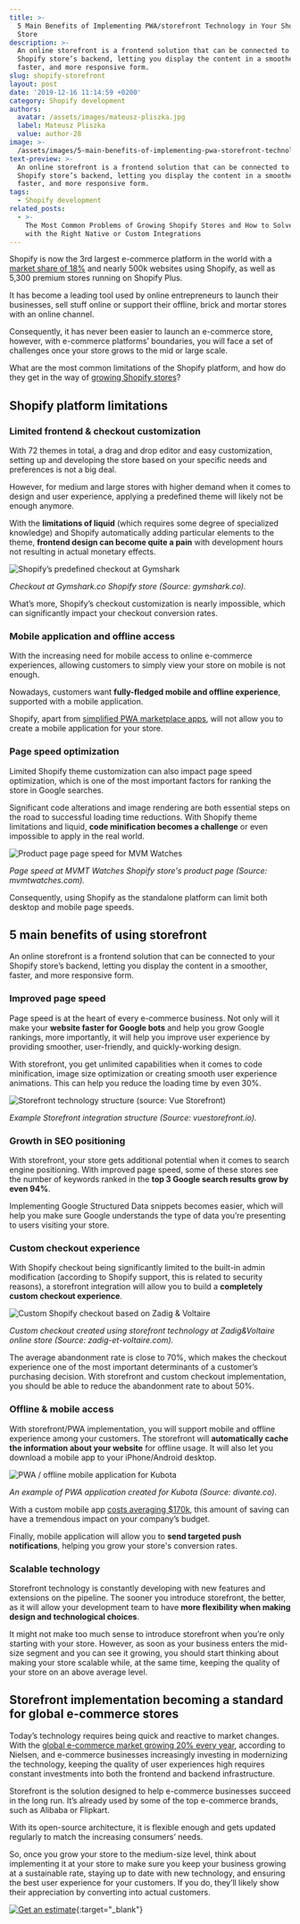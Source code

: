 ```yaml
---
title: >-
  5 Main Benefits of Implementing PWA/storefront Technology in Your Shopify
  Store
description: >-
  An online storefront is a frontend solution that can be connected to your
  Shopify store’s backend, letting you display the content in a smoother,
  faster, and more responsive form.
slug: shopify-storefront
layout: post
date: '2019-12-16 11:14:59 +0200'
category: Shopify development
authors:
  avatar: /assets/images/mateusz-pliszka.jpg
  label: Mateusz Pliszka
  value: author-28
image: >-
  /assets/images/5-main-benefits-of-implementing-pwa-storefront-technology-at-your-shopify-store-2.jpg
text-preview: >-
  An online storefront is a frontend solution that can be connected to your
  Shopify store’s backend, letting you display the content in a smoother,
  faster, and more responsive form.
tags:
  - Shopify development
related_posts:
  - >-
    The Most Common Problems of Growing Shopify Stores and How to Solve Them
    with the Right Native or Custom Integrations
---
```

Shopify is now the 3rd largest e-commerce platform in the world with a <a href="https://www.cloudways.com/blog/top-ecommerce-platforms/" target="_blank" >market share of 18%</a> and nearly 500k websites using Shopify, as well as 5,300 premium stores running on Shopify Plus. 

It has become a leading tool used by online entrepreneurs to launch their businesses, sell stuff online or support their offline, brick and mortar stores with an online channel.

Consequently, it has never been easier to launch an e-commerce store, however, with e-commerce platforms’ boundaries, you will face a set of challenges once your store grows to the mid or large scale.

What are the most common limitations of the Shopify platform, and how do they get in the way of <a href="https://www.cloudways.com/blog/top-ecommerce-platforms/" target="_blank" >growing Shopify stores</a>?

<h2>Shopify platform limitations</h2>

<h3>Limited frontend & checkout customization</h3>

With 72 themes in total, a drag and drop editor and easy customization, setting up and developing the store based on your specific needs and preferences is not a big deal.

However, for medium and large stores with higher demand when it comes to design and user experience, applying a predefined theme will likely not be enough anymore. 

With the **limitations of liquid** (which requires some degree of specialized knowledge) and Shopify automatically adding particular elements to the theme, **frontend design can become quite a pain** with development hours not resulting in actual monetary effects.

![Shopify’s predefined checkout at Gymshark](/assets/images/gymshark-checkout.png "Shopify’s predefined checkout at Gymshark (Source: gymshark.com)")

_Checkout at Gymshark.co Shopify store (Source: gymshark.co)._

What’s more, Shopify’s checkout customization is nearly impossible, which can significantly impact your checkout conversion rates.

<h3>Mobile application and offline access</h3>

With the increasing need for mobile access to online e-commerce experiences, allowing customers to simply view your store on mobile is not enough.

Nowadays, customers want **fully-fledged mobile and offline experience**, supported with a mobile application.

Shopify, apart from <a href="https://apps.shopify.com/pwa?surface_detail=PWA&surface_inter_position=1&surface_intra_position=3&surface_type=search" target="_blank" >simplified PWA marketplace apps</a>, will not allow you to create a mobile application for your store.

<h3>Page speed optimization</h3>

Limited Shopify theme customization can also impact page speed optimization, which is one of the most important factors for ranking the store in Google searches.

Significant code alterations and image rendering are both essential steps on the road to successful loading time reductions. With Shopify theme limitations and liquid, **code minification becomes a challenge** or even impossible to apply in the real world.

![Product page page speed for MVM Watches](/assets/images/page-speed-at-mvm-watches.png "Product page page speed for MVM Watches")

_Page speed at MVMT Watches Shopify store's product page (Source: mvmtwatches.com)._

Consequently, using Shopify as the standalone platform can limit both desktop and mobile page speeds.

<h2>5 main benefits of using storefront</h2>

An online storefront is a frontend solution that can be connected to your Shopify store’s backend, letting you display the content in a smoother, faster, and more responsive form.

<h3>Improved page speed</h3>

Page speed is at the heart of every e-commerce business. Not only will it make your **website faster for Google bots** and help you grow Google rankings, more importantly, it will help you improve user experience by providing smoother, user-friendly, and quickly-working design.

With storefront, you get unlimited capabilities when it comes to code minification, image size optimization or creating smooth user experience animations. This can help you reduce the loading time by even 30%.

![Storefront technology structure (source: Vue Storefront)](/assets/images/storefront-technology-structure.png "Storefront technology structure (source: Vue Storefront)")

_Example Storefront integration structure (Source: vuestorefront.io)._

<h3>Growth in SEO positioning</h3>

With storefront, your store gets additional potential when it comes to search engine positioning. With improved page speed, some of these stores see the number of keywords ranked in the **top 3 Google search results grow by even 94%**.

Implementing Google Structured Data snippets becomes easier, which will help you make sure Google understands the type of data you’re presenting to users visiting your store.

<h3>Custom checkout experience</h3>

With Shopify checkout being significantly limited to the built-in admin modification (according to Shopify support, this is related to security reasons), a storefront integration will allow you to build a **completely custom checkout experience**.

![Custom Shopify checkout based on Zadig & Voltaire](/assets/images/zadig-voltaire-checkout.png "Custom Shopify checkout based on Zadig & Voltaire (Source: zadig-et-voltaire.com)")

_Custom checkout created using storefront technology at Zadig&Voltaire online store (Source: zadig-et-voltaire.com)._

The average abandonment rate is close to 70%, which makes the checkout experience one of the most important determinants of a customer’s purchasing decision. With storefront and custom checkout implementation, you should be able to reduce the abandonment rate to about 50%.

<h3>Offline & mobile access</h3>

With storefront/PWA implementation, you will support mobile and offline experience among your customers. The storefront will **automatically cache the information about your website** for offline usage. It will also let you download a mobile app to your iPhone/Android desktop.

![PWA / offline mobile application for Kubota](/assets/images/pwa-applications-for-kubota.png "PWA / offline mobile application for Kubota (Source: divante.com)")

_An example of PWA application created for Kubota (Source: divante.co)._

With a custom mobile app [costs averaging $170k](https://mlsdev.com/blog/app-development-cost), this amount of saving can have a tremendous impact on your company’s budget.

Finally, mobile application will allow you to **send targeted push notifications**, helping you grow your store's conversion rates.

<h3>Scalable technology</h3>

Storefront technology is constantly developing with new features and extensions on the pipeline. The sooner you introduce storefront, the better, as it will allow your development team to have **more flexibility when making design and technological choices**.

It might not make too much sense to introduce storefront when you’re only starting with your store. However, as soon as your business enters the mid-size segment and you can see it growing, you should start thinking about making your store scalable while, at the same time, keeping the quality of your store on an above average level.

<h2>Storefront implementation becoming a standard for global e-commerce stores</h2>

Today’s technology requires being quick and reactive to market changes. With the <a href="https://www.nielsen.com/wp-content/uploads/sites/3/2019/04/fmcg-eCommerce-report.pdf" target="_blank" >global e-commerce market growing 20% every year</a>, according to Nielsen, and e-commerce businesses increasingly investing in modernizing the technology, keeping the quality of user experiences high requires constant investments into both the frontend and backend infrastructure.

Storefront is the solution designed to help e-commerce businesses succeed in the long run. It’s already used by some of the top e-commerce brands, such as Alibaba or Flipkart.

With its open-source architecture, it is flexible enough and gets updated regularly to match the increasing consumers’ needs. 

So, once you grow your store to the medium-size level, think about implementing it at your store to make sure you keep your business growing at a sustainable rate, staying up to date with new technology, and ensuring the best user experience for your customers. If you do, they’ll likely show their appreciation by converting into actual customers.

[![Get an estimate](/assets/images/cta_estimation_1600.png)](https://naturaily.com/get-an-estimate){:target="_blank"}
